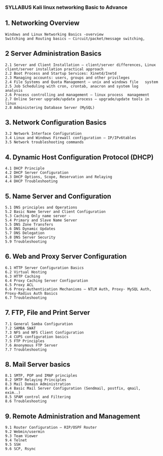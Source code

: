 
### SYLLABUS Kali linux networking Basic to Advance


## 1. Networking Overview

	Windows and Linux Networking Basics -overview
	Switching and Routing basics – Circuit/packet/message switching,

## 2 Server Administration Basics

	2.1 Server and Client Installation – client/server differences, Linux
	client/server installation practical approach
	2.2 Boot Process and Startup Services: Xinetd/Inetd 
	2.3 Managing accounts: users, groups and other privileges
	2.4 File Systems and Quota Management – unix and windows file 	system
	2.5 Job Scheduling with cron, crontab, anacron and system log 	analysis
	2.6 Process controlling and management – linux process 	management
	2.7 Online Server upgrade/update process – upgrade/update tools in 	linux
	2.8 Administering Database Server (MySQL)


## 3. Network Configuration Basics

	3.2 Network Interface Configuration
	3.4 Linux and Windows Firewall configuration – IP/IPv6tables
	3.5 Network troubleshooting commands

## 4. Dynamic Host Configuration Protocol (DHCP)

	4.1 DHCP Principle
	4.2 DHCP Server Configuration
	4.3 DHCP Options, Scope, Reservation and Relaying
	4.4 DHCP Troubleshooting

## 5. Name Server and Configuration

	5.1 DNS principles and Operations
	5.2 Basic Name Server and Client Configuration
	5.3 Caching Only name server -
	5.4 Primary and Slave Name Server
	5.5 DNS Zone Transfers
	5.6 DNS Dynamic Updates
	5.7 DNS Delegation
	5.8 DNS Server Security
	5.9 Troubleshooting


## 6. Web and Proxy Server Configuration

	6.1 HTTP Server Configuration Basics
	6.2 Virtual Hosting
	6.3 HTTP Caching
	6.4 Proxy Caching Server Configuration
	6.5 Proxy ACL
	6.6 Proxy-Authentication Mechanisms – NTLM Auth, Proxy-	MySQL Auth, Proxy-Radius Auth Basics
	6.7 Troubleshooting

## 7. FTP, File and Print Server

	7.1 General Samba Configuration
	7.2 SAMBA SWAT
	7.3 NFS and NFS Client Configuration
	7.4 CUPS configuration basics
	7.5 FTP Principles
	7.6 Anonymous FTP Server
	7.7 Troubleshooting


## 8. Mail Server basics

	8.1 SMTP, POP and IMAP principles
	8.2 SMTP Relaying Principles
	8.3 Mail Domain Administration
	8.4 Basic Mail Server Configuration (Sendmail, postfix, qmail, 	exim..)
	8.5 SPAM control and Filtering
	8.6 Troubleshooting


## 9. Remote Administration and Management

	9.1 Router Configuration – RIP/OSPF Router
	9.2 Webmin/usermin
	9.3 Team Viewer
	9.4 Telnet
	9.5 SSH
	9.6 SCP, Rsync
